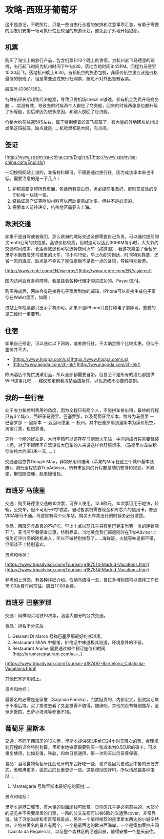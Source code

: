# 攻略-西班牙葡萄牙

这不是游记，不晒照片，只是一些自由行全程的安排和注意事项汇总，有助于需要的朋友们安排一场可执行性比较强的旅游计划，避免到了外地开始狼狈。

## **机票**

购买了淘宝上的旅行产品，包含机票和10个晚上的住宿，为杭州直飞马德里的班机，去行起飞时间为杭州时间下午1点30，落地当地时间8:45PM。回程为马德里10:30起飞，落地杭州晚上9:30。首都航空的旅游包机，非廉价航空里应该是价格最低的航班了，但是需要通过旅行社购票，航班不对外出售散客票。

航班号JD361/362。

特殊航班长期超售经济舱票，导致只要机场check in够晚，都有机会免费升级商务舱……实测有效，导致去的时候两个人都坐了商务舱，回来的时候两张票也都升级了头等舱，但后来因为很多原因，和别人换回了经济舱。

价格大约在往返5K5左右，属于特别便宜的直飞航班了，有大量的外地团从杭州出发坐这班航班，缺点就是……机舱里都是大妈，有点闹。

## **签证**

[http://www.spainvisa-china.com/English/](http://www.spainvisa-china.com/English/)

一切按照网站上说的，准备材料即可，不需要通过旅行社，因为成功率本来也不低。需要注意的是一下几点：

1. 护照需要复印所有页面，包括所有空白页，务必提前准备好，否则签证处的复印价格一块钱一张。
2. 结婚证房产证等附加材料可以帮助提高成功率，但并不是必须的。
3. 需要本人前往递交，杭州地区需要去上海。

## **欧洲交通**

如果不是自驾或者跟团，那么欧洲的城际交通全部需要自己负责。可以通过提前购买renfe公司的铁路票。高铁价格较高，但时速可以达到300KM每小时，大大节约交通时间成本，长距离旅途也可以选择夜间火车（如跨国），我这次乘坐了葡萄牙里斯本到西班牙马德里的火车，10小时行驶，早上8点30到达，时间特别靠谱，还省一天的酒店，缺点是不幸买了座位票而不是贵一点的卧铺，导致特别疲劳。

[http://www.renfe.com/EN/viajeros/](http://www.renfe.com/EN/viajeros/)

国内访问会有各种障碍，我是挂着各种代理才购买成功的。Paypal支付。

购买完成后，网站会有链接将电子票发到你的邮箱，iPhone可以直接生成电子票存在Wallet里面，如图：

进站上车检票都只出示手机即可。如果不是iPhone只要打印电子票即可，重要的是二维码一定要有。

## **住宿**

如果自己预定，可以通过以下网站，或者旅行社。不太确定哪个比较实惠，但似乎差价并不大。

- [https://www.hoppa.com/us](https://www.hoppa.com/us)
- [http://www.agoda.com/zh-hk/](http://www.agoda.com/zh-hk/)

欧洲酒店不提供洗漱用品，所以全部都需要自带。但甚至不是所有的酒店都提供WIFI这事儿吧……建议预定前看清楚酒店条件，以免造成不必要的狼狈。

## **我的一些行程**

处于省力和控制费用的角度，因为全程只有两个人，不能拼车拼出租，最终的行程只有3个城市，西班牙马德里，巴塞罗那，以及葡萄牙里斯本，路线为马德里 － 巴塞罗那 － 里斯本 － 返回马德里 － 杭州。其中巴塞罗那到里斯本为廉价航空，淘宝订票，也很靠谱。

这样一个圈的好处是，大行李箱可以寄存在马德里火车站，中间的旅行只需要轻装上场，对于不跟团不自驾没有大巴车的人来说这样会舒服很多。（马德里火车站积存价格大约6EUR一天……）

交通全程依靠Google Map，非常好用和准确（苹果的Map在这三个城市基本残废）。游玩全程依靠TripAdvisor，所有市区内的行程都是随机安排和规划，不紧张，懒觉随便睡，起来慢慢玩。

## **西班牙 马德里**

交通：购买马德里交通的10次票，可多人使用，12.9欧元。10次票可用于地铁，轻轨，公交车，但不可用于R字铁路。自动售票机需要现金和有芯片的信用卡，普通VISA等行不通。马德里有两个火车站，购买火车票出行的时候务必分清楚。

食品：西班牙食品真的不好吃，早上十点以前几乎只有星巴克麦当劳一类的连锁店开门，麦当劳早餐便宜实惠，特别靠谱。当地美食我们都是随时在TripAdvisor上搜附近评价高的随机进入，所以不做特别推荐了……海鲜饭，火腿等味道都不错，但都谈不上特别喜欢。

景点和地标：

[https://www.tripadvisor.com/Tourism-g187514-Madrid-Vacations.html](https://www.tripadvisor.com/Tourism-g187514-Madrid-Vacations.html)

参考如上页面，有各种详细介绍。伯纳乌值得一去，普拉多博物馆可以选择工作日18:00免费时间前往，周日17:00免费。

## **西班牙 巴塞罗那**

交通：同样购买地铁10次票，涵盖大部分的公共交通。

食品：排名不分先后

1. Gelaaati Di Marco 号称巴塞罗那最好的冰淇凌。
2. Restaurant MIAN 中餐馆，价格适中味道极其地道，环境意外的不错。
3. Restaurant Arume 需要通过邮件预订座位和时间[http://arumerestaurant.com/#_=_]

[https://www.tripadvisor.com/Tourism-g187497-Barcelona_Catalonia-Vacations.html]

其他巴塞罗那如上。

景点和地标：

最著名的必需是圣家堂（Sagrada Família），门票挺贵的，内部宏大，但说实话属于不看后悔，买了票进去看了又会觉得不值得，随缘吧。其他的没有特别推荐，圣保罗医院，巴萨小海滩等都很不错。

## **葡萄牙 里斯本**

交通：不同于西班牙的10次票，里斯本提供6EUR单日24小时无限次的票，合理规划行程的话会特别划算。里斯本地铁票需要购买一张成本为0.5EUR的磁卡，可以重复使用，比如充值，铁轨，和单日票通用，第一次购买以后妥善保管。

食品：当地食物葡萄牙比西班牙的东西好吃一些，也许是因为更贴近中餐的烹饪方式，煮和烤更多，面包占的比重更少一些。这是蛋挞国好吗，所以请品尝各种蛋挞……

1. Manteigaria 号称里斯本最好吃的蛋挞……

景点和地标：

里斯本是港口城市，有大量的沿海岸线可欣赏。贝伦区几乎是必需前往的，大部分的游览并不需要昂贵的门票，一路的公交车都可以被6欧的交通票cover，非常靠谱。除了贝伦沿岸和市区常规景点，另外一个值得推荐的是里斯本西边的小城辛特拉，辛特拉著名的景点有两个，一个是最西边的欧洲西海岸，一个是雷加莱拉庄园（Quinta da Regaleira），以及整个森林区的沿途风景，值得安排一个整天前往。